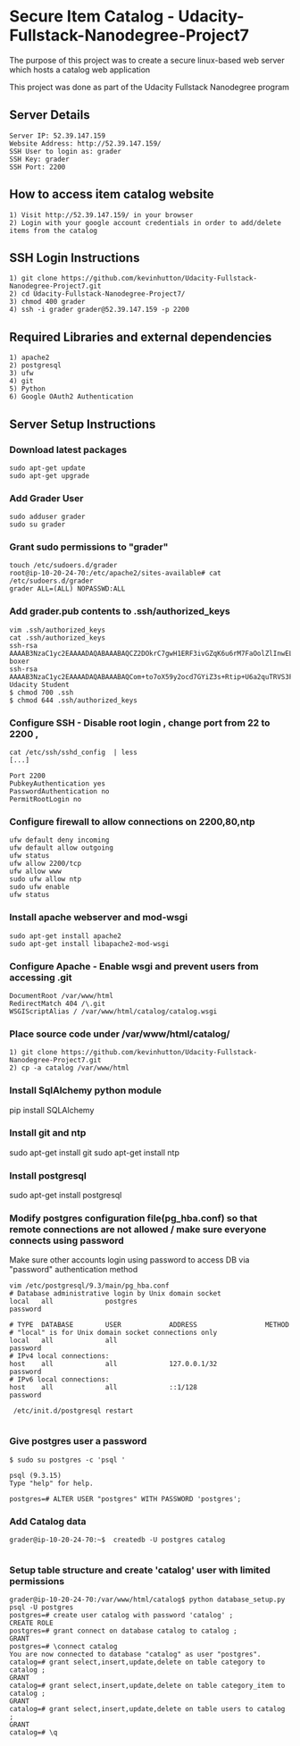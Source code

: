 # Secure Item Catalog - Udacity-Fullstack-Nanodegree-Project7

The purpose of this project was to create a secure linux-based web server which hosts a catalog web application

This project was done as part of the Udacity Fullstack Nanodegree program

## Server Details
```
Server IP: 52.39.147.159
Website Address: http://52.39.147.159/
SSH User to login as: grader
SSH Key: grader
SSH Port: 2200
```
## How to access item catalog website
```
1) Visit http://52.39.147.159/ in your browser
2) Login with your google account credentials in order to add/delete items from the catalog
```
## SSH Login Instructions
```
1) git clone https://github.com/kevinhutton/Udacity-Fullstack-Nanodegree-Project7.git
2) cd Udacity-Fullstack-Nanodegree-Project7/
3) chmod 400 grader
4) ssh -i grader grader@52.39.147.159 -p 2200
```
## Required Libraries and external dependencies
```
1) apache2
2) postgresql
3) ufw
4) git
5) Python
6) Google OAuth2 Authentication
```

## Server Setup Instructions


### Download latest packages
```
sudo apt-get update
sudo apt-get upgrade
```
### Add Grader User
```
sudo adduser grader
sudo su grader
```
### Grant sudo permissions to "grader"
```
touch /etc/sudoers.d/grader
root@ip-10-20-24-70:/etc/apache2/sites-available# cat /etc/sudoers.d/grader
grader ALL=(ALL) NOPASSWD:ALL
```
### Add grader.pub contents to .ssh/authorized_keys
```
vim .ssh/authorized_keys 
cat .ssh/authorized_keys
ssh-rsa AAAAB3NzaC1yc2EAAAADAQABAAABAQCZ2DOkrC7gwH1ERF3ivGZqK6u6rM7FaOolZlInwELI2Gq6lXHMJdOu8TjrbczQOIgkPwMow96v00L1gtw5TY8b/dJKAo7Vrx/Ohs1DiRqcfRmPR5bevB+YpPY/Jac+PM6A7rFmuFSBMtjkpQ+Jzy61f0WKnJqzaEG9u5s5clvIJ1BtcNlvCZ0DFRdI273QMwkVgSiLJik9zhxjlFlchgJoWCVSFQUgxFToNJ9I7zKGyf6DqiYyzwLxpZx3LJP1YH2WMHdi0IMyo0TFPb/lGmxjFcBMHazMJfOkH7KiTE6Oi98XKzPmrVma1PUWxYVv+XrbNtN9S5LoHlDK8pGxH1RH boxer
ssh-rsa AAAAB3NzaC1yc2EAAAADAQABAAABAQCom+to7oX59y2ocd7GYiZ3s+Rtip+U6a2quTRVS3Fz2gAFk4+wKrAcHb08el7+eST3WkNU1xOSAd3vZWzJHKS9gxahE5IZFsFcFNWZ+eemfP9Y/hsfhibvqID37AfgkU0x3XOWW093hOve3lwL9M6GYYzRt7Wx9UAtK6SQ40EvL2i77H3MCmdz+qmmf23QkmnxPsYLUD0hXR/jj7et3GssrLfdXK+Ey+Uzl5V1Qf15hApJ7i7tyW+d/T83TRMyIc2OcrWh3nKaXezCamwxBlZA3p4UprN8sLZEZrZRPZSaipnbVd1CRf0vzV6H1/C8DqaB9CPHiPkyL/NeLzrG0sgj Udacity Student
$ chmod 700 .ssh
$ chmod 644 .ssh/authorized_keys
```
### Configure SSH - Disable root login , change port from 22 to 2200 , 
```
cat /etc/ssh/sshd_config  | less
[...]

Port 2200
PubkeyAuthentication yes
PasswordAuthentication no
PermitRootLogin no

```
### Configure firewall to allow connections on 2200,80,ntp
```
ufw default deny incoming
ufw default allow outgoing
ufw status
ufw allow 2200/tcp
ufw allow www
sudo ufw allow ntp
sudo ufw enable
ufw status
```

### Install apache webserver and mod-wsgi
```
sudo apt-get install apache2
sudo apt-get install libapache2-mod-wsgi
```

### Configure Apache - Enable wsgi and prevent users from accessing .git
```
DocumentRoot /var/www/html
RedirectMatch 404 /\.git
WSGIScriptAlias / /var/www/html/catalog/catalog.wsgi

```
### Place source code under /var/www/html/catalog/

```
1) git clone https://github.com/kevinhutton/Udacity-Fullstack-Nanodegree-Project7.git
2) cp -a catalog /var/www/html
```

### Install SqlAlchemy python module

pip install SQLAlchemy

### Install git and ntp
sudo apt-get install git
sudo apt-get install ntp

### Install postgresql
sudo apt-get install postgresql

### Modify postgres configuration file(pg_hba.conf) so that remote connections are not allowed / make sure everyone connects using password

Make sure other accounts login using password to access DB via "password" authentication method
```
vim /etc/postgresql/9.3/main/pg_hba.conf 
# Database administrative login by Unix domain socket
local   all             postgres                               password 

# TYPE  DATABASE        USER            ADDRESS                 METHOD
# "local" is for Unix domain socket connections only
local   all             all                                    password 
# IPv4 local connections:
host    all             all             127.0.0.1/32           password 
# IPv6 local connections:
host    all             all             ::1/128                password 

 /etc/init.d/postgresql restart


```
### Give postgres user a password
```
$ sudo su postgres -c 'psql ' 

psql (9.3.15)
Type "help" for help.

postgres=# ALTER USER "postgres" WITH PASSWORD 'postgres';
```

### Add Catalog data
 ```
 grader@ip-10-20-24-70:~$  createdb -U postgres catalog
  
```

### Setup table structure and create 'catalog' user with limited permissions
```
grader@ip-10-20-24-70:/var/www/html/catalog$ python database_setup.py
psql -U postgres
postgres=# create user catalog with password 'catalog' ; 
CREATE ROLE
postgres=# grant connect on database catalog to catalog ;
GRANT
postgres=# \connect catalog
You are now connected to database "catalog" as user "postgres".
catalog=# grant select,insert,update,delete on table category to catalog ;
GRANT
catalog=# grant select,insert,update,delete on table category_item to catalog ;
GRANT
catalog=# grant select,insert,update,delete on table users to catalog ;
GRANT
catalog=# \q

```


